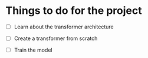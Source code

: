 
# Things to do for the project

- [ ] Learn about the transformer architecture
- [ ] Create a transformer from scratch
- [ ] Train the model



